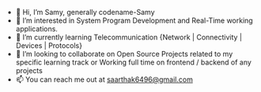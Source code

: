- 👋 Hi, I’m Samy, generally codename-Samy
- 👀 I’m interested in System Program Development and Real-Time working applications.
- 🌱 I’m currently learning Telecommunication {Network | Connectivity | Devices | Protocols}
- 💞️ I’m looking to collaborate on Open Source Projects related to my specific learning track or Working full time on frontend / backend of any projects
- 📫 You can reach me out at saarthak6496@gmail.com

<!---
codename-samy/codename-samy is a ✨ special ✨ repository because its `README.md` (this file) appears on your GitHub profile.
You can click the Preview link to take a look at your changes.
--->
